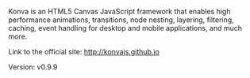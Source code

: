 
Konva is an HTML5 Canvas JavaScript framework that enables high performance animations, transitions, node nesting, layering, filtering, caching, event handling for desktop and mobile applications, and much more.

Link to the official site: http://konvajs.github.io

Version: v0.9.9
